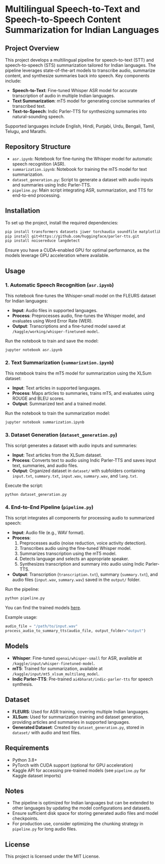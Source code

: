 # Multilingual Speech-to-Text and Speech-to-Speech Content Summarization for Indian Languages

## Project Overview
This project develops a multilingual pipeline for speech-to-text (STT) and speech-to-speech (STS) summarization tailored for Indian languages. The pipeline leverages state-of-the-art models to transcribe audio, summarize content, and synthesize summaries back into speech. Key components include:

- **Speech-to-Text**: Fine-tuned Whisper ASR model for accurate transcription of audio in multiple Indian languages.
- **Text Summarization**: mT5 model for generating concise summaries of transcribed text.
- **Text-to-Speech**: Indic Parler-TTS for synthesizing summaries into natural-sounding speech.

Supported languages include English, Hindi, Punjabi, Urdu, Bengali, Tamil, Telugu, and Marathi.

## Repository Structure
- `asr.ipynb`: Notebook for fine-tuning the Whisper model for automatic speech recognition (ASR).
- `summarization.ipynb`: Notebook for training the mT5 model for text summarization.
- `dataset_generation.py`: Script to generate a dataset with audio inputs and summaries using Indic Parler-TTS.
- `pipeline.py`: Main script integrating ASR, summarization, and TTS for end-to-end processing.

## Installation
To set up the project, install the required dependencies:

```bash
pip install transformers datasets jiwer torchaudio soundfile matplotlib sacrebleu rouge_score torch
pip install git+https://github.com/huggingface/parler-tts.git
pip install noisereduce langdetect
```

Ensure you have a CUDA-enabled GPU for optimal performance, as the models leverage GPU acceleration where available.

## Usage
### 1. Automatic Speech Recognition (`asr.ipynb`)
This notebook fine-tunes the Whisper-small model on the FLEURS dataset for Indian languages:
- **Input**: Audio files in supported languages.
- **Process**: Preprocesses audio, fine-tunes the Whisper model, and evaluates using Word Error Rate (WER).
- **Output**: Transcriptions and a fine-tuned model saved at `/kaggle/working/whisper-finetuned-model`.

Run the notebook to train and save the model:
```bash
jupyter notebook asr.ipynb
```

### 2. Text Summarization (`summarization.ipynb`)
This notebook trains the mT5 model for summarization using the XLSum dataset:
- **Input**: Text articles in supported languages.
- **Process**: Maps articles to summaries, trains mT5, and evaluates using ROUGE and BLEU scores.
- **Output**: Summarized text and a trained model.

Run the notebook to train the summarization model:
```bash
jupyter notebook summarization.ipynb
```

### 3. Dataset Generation (`dataset_generation.py`)
This script generates a dataset with audio inputs and summaries:
- **Input**: Text articles from the XLSum dataset.
- **Process**: Converts text to audio using Indic Parler-TTS and saves input text, summaries, and audio files.
- **Output**: Organized dataset in `dataset/` with subfolders containing `input.txt`, `summary.txt`, `input.wav`, `summary.wav`, and `lang.txt`.

Execute the script:
```bash
python dataset_generation.py
```

### 4. End-to-End Pipeline (`pipeline.py`)
This script integrates all components for processing audio to summarized speech:
- **Input**: Audio file (e.g., WAV format).
- **Process**:
  1. Preprocesses audio (noise reduction, voice activity detection).
  2. Transcribes audio using the fine-tuned Whisper model.
  3. Summarizes transcription using the mT5 model.
  4. Detects language and selects an appropriate speaker.
  5. Synthesizes transcription and summary into audio using Indic Parler-TTS.
- **Output**: Transcription (`transcription.txt`), summary (`summary.txt`), and audio files (`input.wav`, `summary.wav`) saved in the `output/` folder.

Run the pipeline:
```bash
python pipeline.py
```

You can find the trained models [here](https://drive.google.com/drive/folders/1dYlrZRb2ZA2xvDHDhnMTFIuBDwfUx5eW?usp=drive_link).

Example usage:
```python
audio_file = "/path/to/input.wav"
process_audio_to_summary_tts(audio_file, output_folder="output")
```

## Models
- **Whisper**: Fine-tuned `openai/whisper-small` for ASR, available at `/kaggle/input/whisper-finetuned-model`.
- **mT5**: Trained for summarization, available at `/kaggle/input/mt5_xlsum_multilang_model`.
- **Indic Parler-TTS**: Pre-trained `ai4bharat/indic-parler-tts` for speech synthesis.

## Dataset
- **FLEURS**: Used for ASR training, covering multiple Indian languages.
- **XLSum**: Used for summarization training and dataset generation, providing articles and summaries in supported languages.
- **Generated Dataset**: Created by `dataset_generation.py`, stored in `dataset/` with audio and text files.

## Requirements
- Python 3.8+
- PyTorch with CUDA support (optional for GPU acceleration)
- Kaggle API for accessing pre-trained models (see `pipeline.py` for Kaggle dataset imports)

## Notes
- The pipeline is optimized for Indian languages but can be extended to other languages by updating the model configurations and datasets.
- Ensure sufficient disk space for storing generated audio files and model checkpoints.
- For production use, consider optimizing the chunking strategy in `pipeline.py` for long audio files.

## License
This project is licensed under the MIT License.
